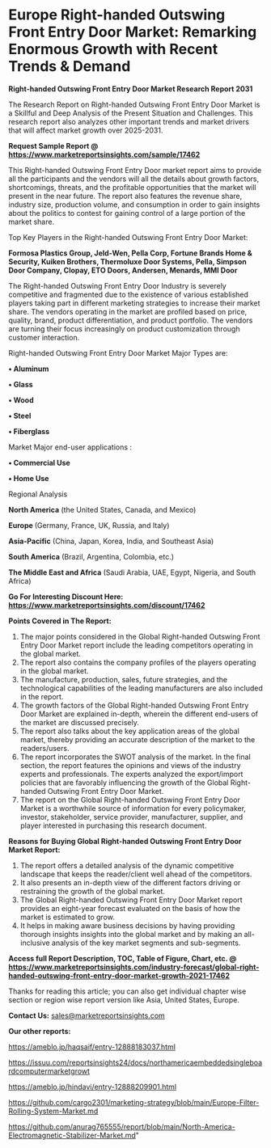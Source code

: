  # Europe Right-handed Outswing Front Entry Door Market: Remarking Enormous Growth with Recent Trends & Demand

<strong>Right-handed Outswing Front Entry Door Market Research Report 2031</strong>

The Research Report on Right-handed Outswing Front Entry Door Market is a Skillful and Deep Analysis of the Present Situation and Challenges. This research report also analyzes other important trends and market drivers that will affect market growth over 2025-2031.

<strong>Request Sample Report @ <a href=https://www.marketreportsinsights.com/sample/17462>https://www.marketreportsinsights.com/sample/17462</a></strong>

This Right-handed Outswing Front Entry Door market report aims to provide all the participants and the vendors will all the details about growth factors, shortcomings, threats, and the profitable opportunities that the market will present in the near future. The report also features the revenue share, industry size, production volume, and consumption in order to gain insights about the politics to contest for gaining control of a large portion of the market share.

Top Key Players in the Right-handed Outswing Front Entry Door Market:

<strong>Formosa Plastics Group, Jeld-Wen, Pella Corp, Fortune Brands Home & Security, Kuiken Brothers, Thermoluxe Door Systems, Pella, Simpson Door Company, Clopay, ETO Doors, Andersen, Menards, MMI Door</strong>

The Right-handed Outswing Front Entry Door Industry is severely competitive and fragmented due to the existence of various established players taking part in different marketing strategies to increase their market share. The vendors operating in the market are profiled based on price, quality, brand, product differentiation, and product portfolio. The vendors are turning their focus increasingly on product customization through customer interaction.

Right-handed Outswing Front Entry Door Market Major Types are:

<strong>• Aluminum

• Glass

• Wood

• Steel

• Fiberglass</strong>

Market Major end-user applications :

<strong>• Commercial Use

• Home Use</strong>

Regional Analysis

</u><strong><b>North America</b></strong> (the United States, Canada, and Mexico)

<strong><b>Europe </b></strong>(Germany, France, UK, Russia, and Italy)

<strong><b>Asia-Pacific</b></strong> (China, Japan, Korea, India, and Southeast Asia)

<strong><b>South America</b></strong> (Brazil, Argentina, Colombia, etc.)

<strong><b>The Middle East and Africa</b></strong> (Saudi Arabia, UAE, Egypt, Nigeria, and South Africa)

<strong>Go For Interesting Discount Here: <a href=https://www.marketreportsinsights.com/discount/17462>https://www.marketreportsinsights.com/discount/17462</a></strong>

<strong>Points Covered in The Report:</strong>
<ol>
  <li>The major points considered in the Global Right-handed Outswing Front Entry Door Market report include the leading competitors operating in the global market.</li>
  <li>The report also contains the company profiles of the players operating in the global market.</li>
  <li>The manufacture, production, sales, future strategies, and the technological capabilities of the leading manufacturers are also included in the report.</li>
  <li>The growth factors of the Global Right-handed Outswing Front Entry Door Market are explained in-depth, wherein the different end-users of the market are discussed precisely.</li>
  <li>The report also talks about the key application areas of the global market, thereby providing an accurate description of the market to the readers/users.</li>
  <li>The report incorporates the SWOT analysis of the market. In the final section, the report features the opinions and views of the industry experts and professionals. The experts analyzed the export/import policies that are favorably influencing the growth of the Global Right-handed Outswing Front Entry Door Market.</li>
  <li>The report on the Global Right-handed Outswing Front Entry Door Market is a worthwhile source of information for every policymaker, investor, stakeholder, service provider, manufacturer, supplier, and player interested in purchasing this research document.</li>
</ol>
<strong>Reasons for Buying Global Right-handed Outswing Front Entry Door Market Report:</strong>

<ol>
  <li>The report offers a detailed analysis of the dynamic competitive landscape that keeps the reader/client well ahead of the competitors.</li>
  <li>It also presents an in-depth view of the different factors driving or restraining the growth of the global market.</li>
  <li>The Global Right-handed Outswing Front Entry Door Market report provides an eight-year forecast evaluated on the basis of how the market is estimated to grow.</li>
  <li>It helps in making aware business decisions by having providing thorough insights insights into the global market and by making an all-inclusive analysis of the key market segments and sub-segments.</li>
</ol>
<strong>Access full Report Description, TOC, Table of Figure, Chart, etc. @ <a href=https://www.marketreportsinsights.com/industry-forecast/global-right-handed-outswing-front-entry-door-market-growth-2021-17462>https://www.marketreportsinsights.com/industry-forecast/global-right-handed-outswing-front-entry-door-market-growth-2021-17462</a></strong>


Thanks for reading this article; you can also get individual chapter wise section or region wise report version like Asia, United States, Europe.

<strong>Contact Us:</strong>
sales@marketreportsinsights.com

<strong>Our other reports:</strong>

<a href=https://ameblo.jp/haqsaif/entry-12888183037.html>https://ameblo.jp/haqsaif/entry-12888183037.html</a>

<a href=https://issuu.com/reportsinsights24/docs/northamericaembeddedsingleboardcomputermarketgrowt>https://issuu.com/reportsinsights24/docs/northamericaembeddedsingleboardcomputermarketgrowt</a>

<a href=https://ameblo.jp/hindavi/entry-12888209901.html>https://ameblo.jp/hindavi/entry-12888209901.html</a>

<a href=https://github.com/cargo2301/marketing-strategy/blob/main/Europe-Filter-Rolling-System-Market.md>https://github.com/cargo2301/marketing-strategy/blob/main/Europe-Filter-Rolling-System-Market.md</a>

<a href=https://github.com/anurag765555/report/blob/main/North-America-Electromagnetic-Stabilizer-Market.md>https://github.com/anurag765555/report/blob/main/North-America-Electromagnetic-Stabilizer-Market.md</a>"
